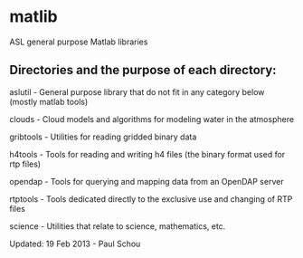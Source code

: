 matlib
======

ASL general purpose Matlab libraries

Directories and the purpose of each directory:
---------------------------------------------

aslutil - General purpose library that do not fit in any category below (mostly matlab tools)

clouds - Cloud models and algorithms for modeling water in the atmosphere

gribtools - Utilities for reading gridded binary data

h4tools - Tools for reading and writing h4 files (the binary format used for rtp files)

opendap - Tools for querying and mapping data from an OpenDAP server

rtptools - Tools dedicated directly to the exclusive use and changing of RTP files

science - Utilities that relate to science, mathematics, etc.


Updated: 19 Feb 2013 - Paul Schou
